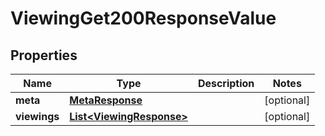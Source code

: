 

# ViewingGet200ResponseValue


## Properties

| Name | Type | Description | Notes |
|------------ | ------------- | ------------- | -------------|
|**meta** | [**MetaResponse**](MetaResponse.md) |  |  [optional] |
|**viewings** | [**List&lt;ViewingResponse&gt;**](ViewingResponse.md) |  |  [optional] |



